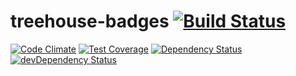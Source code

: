 # treehouse-badges [![Build Status](https://travis-ci.org/NoahYarian/treehouse-badges.svg)](https://travis-ci.org/NoahYarian/treehouse-badges)
[![Code Climate](https://codeclimate.com/github/NoahYarian/treehouse-badges/badges/gpa.svg)](https://codeclimate.com/github/NoahYarian/treehouse-badges) [![Test Coverage](https://codeclimate.com/github/NoahYarian/treehouse-badges/badges/coverage.svg)](https://codeclimate.com/github/NoahYarian/treehouse-badges/coverage)
[![Dependency Status](https://david-dm.org/noahyarian/treehouse-badges.svg)](https://david-dm.org/noahyarian/treehouse-badges) [![devDependency Status](https://david-dm.org/noahyarian/treehouse-badges/dev-status.svg)](https://david-dm.org/noahyarian/treehouse-badges#info=devDependencies)
